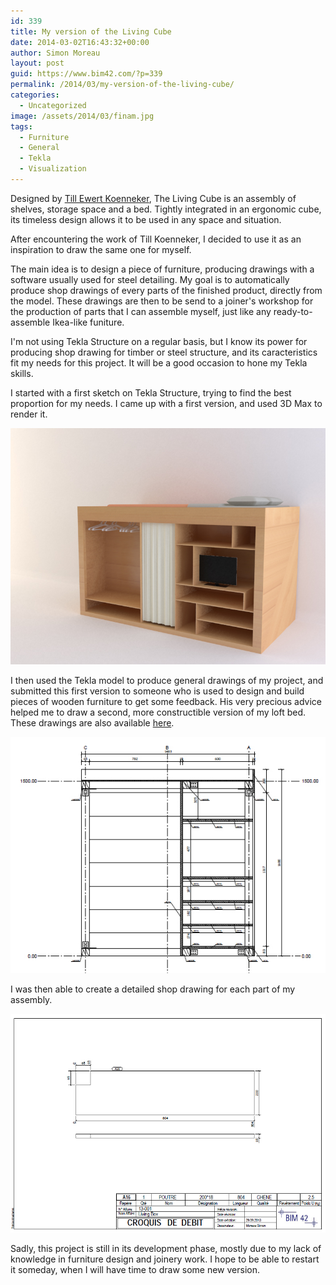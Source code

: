 ```yaml
---
id: 339
title: My version of the Living Cube
date: 2014-03-02T16:43:32+00:00
author: Simon Moreau
layout: post
guid: https://www.bim42.com/?p=339
permalink: /2014/03/my-version-of-the-living-cube/
categories:
  - Uncategorized
image: /assets/2014/03/finam.jpg
tags:
  - Furniture
  - General
  - Tekla
  - Visualization
---
```

Designed by [Till Ewert Koenneker](http://www.illdesigns.ch/art/the-living-cube/), The Living Cube is an assembly of shelves, storage space and a bed. Tightly integrated in an ergonomic cube, its timeless design allows it to be used in any space and situation.

After encountering the work of Till Koenneker, I decided to use it as an inspiration to draw the same one for myself.

The main idea is to design a piece of furniture, producing drawings with a software usually used for steel detailing. My goal is to automatically produce shop drawings of every parts of the finished product, directly from the model. These drawings are then to be send to a joiner's workshop for the production of parts that I can assemble myself, just like any ready-to-assemble Ikea-like funiture.

I'm not using Tekla Structure on a regular basis, but I know its power for producing shop drawing for timber or steel structure, and its caracteristics fit my needs for this project. It will be a good occasion to hone my Tekla skills.

I started with a first sketch on Tekla Structure, trying to find the best proportion for my needs. I came up with a first version, and used 3D Max to render it.

![finam](/assets/2014/03/finam.jpg)

I then used the Tekla model to produce general drawings of my project, and submitted this first version to someone who is used to design and build pieces of wooden furniture to get some feedback. His very precious advice helped me to draw a second, more constructible version of my loft bed. These drawings are also available [here](http://www.scribd.com/doc/210099736/Living-Cube-Drawings).

![version](/assets/2014/03/version.jpg)

I was then able to create a detailed shop drawing for each part of my assembly.

![part](/assets/2014/03/part.jpg)

Sadly, this project is still in its development phase, mostly due to my lack of knowledge in furniture design and joinery work. I hope to be able to restart it someday, when I will have time to draw some new version.